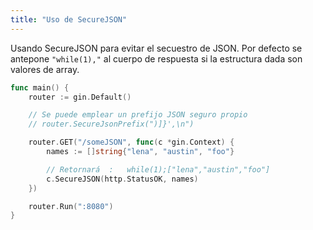 ```yaml
---
title: "Uso de SecureJSON"
---
```

Usando SecureJSON para evitar el secuestro de JSON. Por defecto se antepone `"while(1),"` al cuerpo de respuesta si la estructura dada son valores de array.

```go
func main() {
	router := gin.Default()

	// Se puede emplear un prefijo JSON seguro propio 
	// router.SecureJsonPrefix(")]}',\n")

	router.GET("/someJSON", func(c *gin.Context) {
		names := []string{"lena", "austin", "foo"}

		// Retornará  :   while(1);["lena","austin","foo"]
		c.SecureJSON(http.StatusOK, names)
	})

	router.Run(":8080")
}
```
